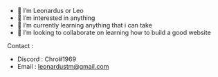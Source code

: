 - 👋 I’m Leonardus or Leo
- 👀 I’m interested in anything
- 🌱 I’m currently learning anything that i can take
- 💞️ I’m looking to collaborate on learning how to build a good website 


Contact :
- Discord : Chro#1969
- Email   : leonardustm@gmail.com
